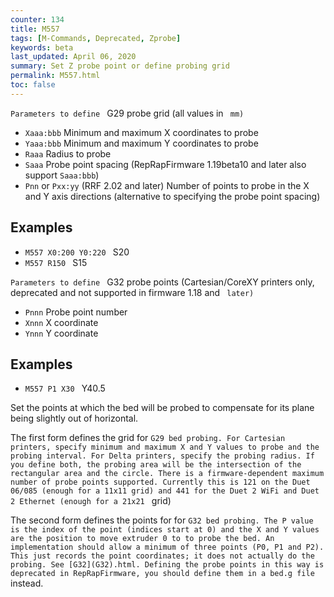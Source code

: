 ```yaml
---
counter: 134
title: M557
tags: [M-Commands, Deprecated, Zprobe] 
keywords: beta 
last_updated: April 06, 2020 
summary: Set Z probe point or define probing grid 
permalink: M557.html
toc: false 
---
```



`Parameters to define ` G29 probe grid (all values in  ` mm)`

* `Xaaa:bbb` Minimum and maximum X coordinates to probe
* `Yaaa:bbb` Minimum and maximum Y coordinates to probe
* `Raaa` Radius to probe
* `Saaa` Probe point spacing (RepRapFirmware 1.19beta10 and later also support `Saaa:bbb`)
* `Pnn` or `Pxx:yy` (RRF 2.02 and later) Number of points to probe in the X and Y axis directions (alternative to specifying the probe point spacing)

## Examples

* ` M557 X0:200 Y0:220  ` S20
* ` M557 R150  ` S15

`Parameters to define ` G32 probe points (Cartesian/CoreXY printers only, deprecated and not supported in firmware 1.18 and  ` later)`

* `Pnnn` Probe point number
* `Xnnn` X coordinate
* `Ynnn` Y coordinate

## Examples

* ` M557 P1 X30  ` Y40.5

Set the points at which the bed will be probed to compensate for its plane being slightly out of horizontal.

The first form defines the grid for ` G29 bed probing. For Cartesian printers, specify minimum and maximum X and Y values to probe and the probing interval. For Delta printers, specify the probing radius. If you define both, the probing area will be the intersection of the rectangular area and the circle. There is a firmware-dependent maximum number of probe points supported. Currently this is 121 on the Duet 06/085 (enough for a 11x11 grid) and 441 for the Duet 2 WiFi and Duet 2 Ethernet (enough for a 21x21  ` grid)

The second form defines the points for for ` G32 bed probing. The P value is the index of the point (indices start at 0) and the X and Y values are the position to move extruder 0 to to probe the bed. An implementation should allow a minimum of three points (P0, P1 and P2). This just records the point coordinates; it does not actually do the probing. See [G32](G32).html. Defining the probe points in this way is deprecated in RepRapFirmware, you should define them in a bed.g file  ` instead.

